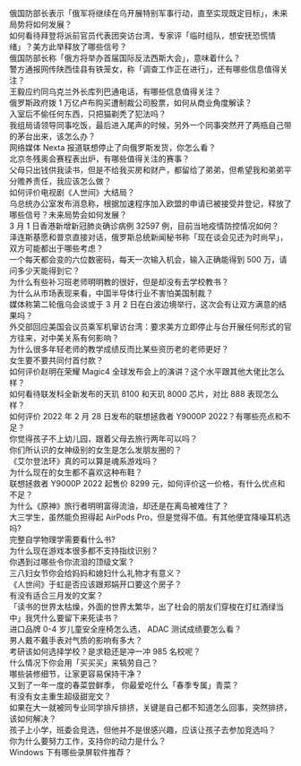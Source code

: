 俄国防部长表示「俄军将继续在乌开展特别军事行动，直至实现既定目标」，未来局势将如何发展？  
如何看待拜登将派前官员代表团突访台湾，专家评「临时组队，想安抚恐慌情绪」？美方此举释放了哪些信号？  
俄国防部长称「俄方将举办首届国际反法西斯大会」，意味着什么？  
警方通报网传陕西佳县有铁笼女，称「调查工作正在进行」，还有哪些信息值得关注？  
王毅应约同乌克兰外长库列巴通电话，有哪些信息值得关注？  
俄罗斯政府拨 1 万亿卢布购买遭制裁公司股票，如何从商业角度解读？  
入室后不偷任何东西，只把猫剃秃了犯法吗？  
我组局请领导同事吃饭，最后进入尾声的时候，另外一个同事突然开了两瓶自己带的茅台出来，该怎么办？  
网络媒体 Nexta 报道联想停止了向俄罗斯发货，你怎么看？  
北京冬残奥会赛程表出炉，有哪些值得关注的赛事？  
父母只出钱供我读书，但是不给我买房和财产，都留给了弟弟，但希望我和弟弟平分赡养责任，我应该怎么做？  
如何评价电视剧《人世间》大结局？  
乌总统办公室发布消息称，根据加速程序加入欧盟的申请已被接受并登记，释放了哪些信号？未来局势会如何发展？  
3 月 1 日香港新增新冠肺炎确诊病例 32597 例，目前当地疫情防控情况如何？  
泽连斯基愿和普京直接对话，俄罗斯总统新闻秘书称「现在谈会见还为时尚早」，双方可能都出于哪些考虑？  
一个每天都会变的六位数密码，每天一次输入机会，输入正确能得到 500 万，请问多少天能得到它？  
为什么有些补习班老师明明教的很好，但是却没有去学校教书？  
为什么从市场表现来看，中国半导体行业不害怕美国制裁？  
媒体称第二轮俄乌会谈或于 3 月 2 日在白波边境举行，这次会有让双方满意的结果吗？  
外交部回应美国会议员乘军机窜访台湾：要求美方立即停止与台开展任何形式的官方往来，对中美关系有何影响？  
为什么很多年轻老师的教学成绩反而比某些资历老的老师更好？  
女生要不要共同付首付款？  
如何评价赵明在荣耀 Magic4 全球发布会上的演讲？这个水平跟其他大佬比怎么样？  
如何看待联发科全新发布的天玑 8100 和天玑 8000 芯片，对比 888 表现怎么样？  
如何评价 2022 年 2 月 28 日发布的联想拯救者 Y9000P 2022？有哪些亮点和不足？  
你觉得孩子不上幼儿园，跟着父母去旅行两年可以吗？  
你们所认识的女神级别的女生是怎么发朋友圈的？  
《艾尔登法环》真的可以算是魂系游戏吗？  
为什么现在的女生都不喜欢这种布鞋？  
联想拯救者 Y9000P 2022 起售价 8299 元，如何评价这一价格，有什么优点和不足？  
为什么《原神》旅行者明明富得流油，却还是在离岛被难住了？  
大三学生，虽然能负担得起 AirPods Pro，但是觉得不值。有其他便宜降噪耳机选吗?  
完整自学物理学需要看什么书?  
为什么现在游戏本很多都不支持指纹识别？  
你遇到过哪些令你流泪的顶级文案？  
三八妇女节你会给妈妈和媳妇什么礼物才有意义？  
《人世间》于虹是否应该跟郑娟开口要这个房子？  
有没有适合三月发的文案？  
「读书的世界太枯燥，外面的世界太繁华，出了社会的朋友们穿梭在灯红酒绿当中」我凭什么要留下来死读书？  
进口品牌 0-4 岁儿童安全座椅怎么选， ADAC 测试成绩要怎么看？  
男人戴不戴手表对气质的影响有多大？  
考研该如何选择学校？是求稳还是冲一冲 985 名校呢？  
什么情况下你会用「买买买」来犒劳自己？  
哪些装修细节，让家更容易保持干净？  
又到了一年一度的春菜尝鲜季， 你最爱吃什么「春季专属」青菜？  
有没有女主重生超级甜宠文？  
如果在大一就被同专业同学排斥排挤，关键是自己都不知道怎么回事，突然排挤，该如何解决？  
孩子上小学，班委会竞选，但他并不是很感兴趣，应该让孩子去参加竞选吗？  
你为什么要努力工作，支持你的动力是什么？  
Windows 下有哪些录屏软件推荐？  
